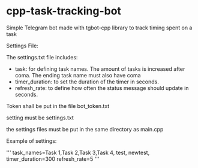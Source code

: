 # cpp-task-tracking-bot
Simple Telegram bot made with tgbot-cpp library to track timing spent on a task

Settings File:

The settings.txt file includes:


* task: for defining task names. The amount of tasks is increased after coma. The ending task name must also have coma
* timer_duration: to set the duration of the timer in seconds.
* refresh_rate: to define how often the status message should update in seconds.

Token shall be put in the file bot_token.txt

setting must be settings.txt

the settings files must be put in the same directory as main.cpp

Example of settings:


''' task_names=Task 1,Task 2,Task 3,Task 4, test, newtest,
timer_duration=300
refresh_rate=5 '''
